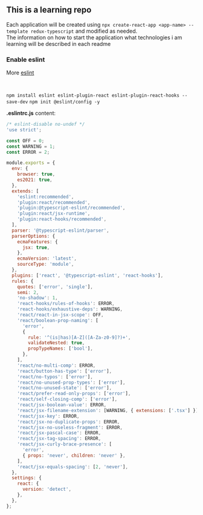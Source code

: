 ## This is a learning repo

Each application will be created using `npx create-react-app <app-name> --template redux-typescript` and modified as needed.
<br />
The information on how to start the application what technologies i am learning will be described in each readme

### Enable eslint

More [eslint](https://github.com/jsx-eslint/eslint-plugin-react)

<br />

`npm install eslint eslint-plugin-react eslint-plugin-react-hooks --save-dev`
`npm init @eslint/config -y`

**.eslintrc.js** content:

```js
/* eslint-disable no-undef */
'use strict';

const OFF = 0;
const WARNING = 1;
const ERROR = 2;

module.exports = {
  env: {
    browser: true,
    es2021: true,
  },
  extends: [
    'eslint:recommended',
    'plugin:react/recommended',
    'plugin:@typescript-eslint/recommended',
    'plugin:react/jsx-runtime',
    'plugin:react-hooks/recommended',
  ],
  parser: '@typescript-eslint/parser',
  parserOptions: {
    ecmaFeatures: {
      jsx: true,
    },
    ecmaVersion: 'latest',
    sourceType: 'module',
  },
  plugins: ['react', '@typescript-eslint', 'react-hooks'],
  rules: {
    quotes: ['error', 'single'],
    semi: 2,
    'no-shadow': 1,
    'react-hooks/rules-of-hooks': ERROR,
    'react-hooks/exhaustive-deps': WARNING,
    'react/react-in-jsx-scope': OFF,
    'react/boolean-prop-naming': [
      'error',
      {
        rule: '^(is|has)[A-Z]([A-Za-z0-9]?)+',
        validateNested: true,
        propTypeNames: ['bool'],
      },
    ],
    'react/no-multi-comp': ERROR,
    'react/button-has-type': ['error'],
    'react/no-typos': ['error'],
    'react/no-unused-prop-types': ['error'],
    'react/no-unused-state': ['error'],
    'react/prefer-read-only-props': ['error'],
    'react/self-closing-comp': ['error'],
    'react/jsx-boolean-value': ERROR,
    'react/jsx-filename-extension': [WARNING, { extensions: ['.tsx'] }],
    'react/jsx-key': ERROR,
    'react/jsx-no-duplicate-props': ERROR,
    'react/jsx-no-useless-fragment': ERROR,
    'react/jsx-pascal-case': ERROR,
    'react/jsx-tag-spacing': ERROR,
    'react/jsx-curly-brace-presence': [
      'error',
      { props: 'never', children: 'never' },
    ],
    'react/jsx-equals-spacing': [2, 'never'],
  },
  settings: {
    react: {
      version: 'detect',
    },
  },
};
```
